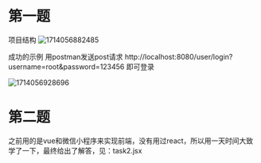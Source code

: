 # 第一题

项目结构
![1714056882485](https://github.com/xiaocai666666/Interview/assets/86215045/bed71a18-9de7-47c2-a525-9f250fdeede3)

成功的示例
用postman发送post请求
http://localhost:8080/user/login?username=root&password=123456
即可登录

![1714056928696](https://github.com/xiaocai666666/Interview/assets/86215045/1152a6a5-c5ae-4630-a617-2f40aef1ab09)

# 第二题
之前用的是vue和微信小程序来实现前端，没有用过react，所以用一天时间大致学了一下，最终给出了解答，见：task2.jsx
